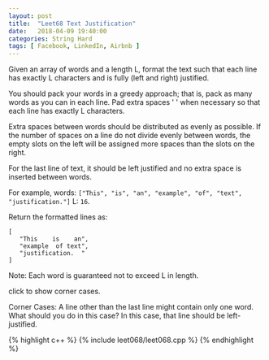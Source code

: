 ```yaml
---
layout: post
title:  "Leet68 Text Justification"
date:   2018-04-09 19:40:00
categories: String Hard
tags: [ Facebook, LinkedIn, Airbnb ]
---
```


Given an array of words and a length L, format the text such that each line has exactly L characters and is fully (left and right) justified.

You should pack your words in a greedy approach; that is, pack as many words as you can in each line. Pad extra spaces ' ' when necessary so that each line has exactly L characters.

Extra spaces between words should be distributed as evenly as possible. If the number of spaces on a line do not divide evenly between words, the empty slots on the left will be assigned more spaces than the slots on the right.

For the last line of text, it should be left justified and no extra space is inserted between words.

For example,
words: ```["This", "is", "an", "example", "of", "text", "justification."]```
L: ```16```.

Return the formatted lines as:
```
[
   "This    is    an",
   "example  of text",
   "justification.  "
]
```

Note: Each word is guaranteed not to exceed L in length.

click to show corner cases.

Corner Cases:
A line other than the last line might contain only one word. What should you do in this case?
In this case, that line should be left-justified.

{% highlight c++ %}
{% include leet068/leet068.cpp %}
{% endhighlight %}
